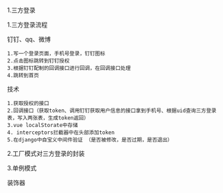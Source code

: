 1.三方登录

1.三方登录流程

钉钉、qq、微博

~~~
1.写一个登录页面，手机号登录，钉钉图标
2.点击图标跳转到钉钉授权
3.根据钉钉配制的回调接口进行回调，在回调接口处理
4.跳转到首页
~~~

技术

~~~
1.获取授权的接口
2.回调接口（获取token、调用钉钉获取用户信息的接口拿到手机号、根据uid查询三方登录表，写入两张表，生成token返回）
3.vue localStorate中存储
4. interceptors拦截器中在头部添加token
5.在django中自宝义中间件验证 （是否被修改，是否过期，是否退出）
~~~



2.工厂模式对三方登录的封装

3.单例模式

装饰器